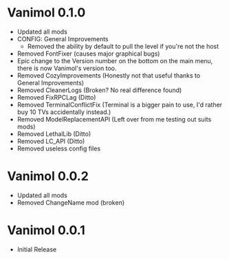 # Vanimol 0.1.0
- Updated all mods
- CONFIG: General Improvements
    - Removed the ability by default to pull the level if you're not the host
- Removed FontFixer (causes major graphical bugs)
- Epic change to the Version number on the bottom on the main menu, there is now Vanimol's version too.
- Removed CozyImprovements (Honestly not that useful thanks to General Improvements)
- Removed CleanerLogs (Broken? No real difference found)
- Removed FixRPCLag (Ditto)
- Removed TerminalConflictFix (Terminal is a bigger pain to use, I'd rather buy 10 TVs accidentally instead.)
- Removed ModelReplacementAPI (Left over from me testing out suits mods)
- Removed LethalLib (Ditto)
- Removed LC_API (Ditto)
- Removed useless config files

# Vanimol 0.0.2
- Updated all mods
- Removed ChangeName mod (broken)

# Vanimol 0.0.1
- Initial Release
